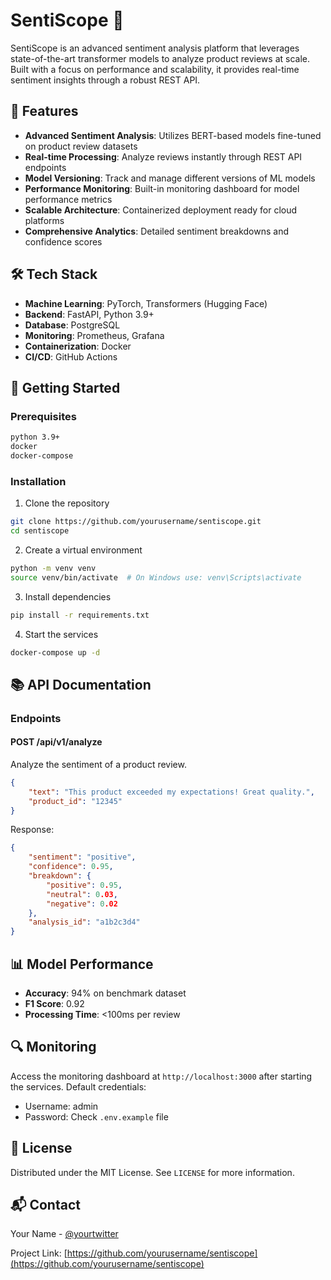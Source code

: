 # SentiScope 🎯

SentiScope is an advanced sentiment analysis platform that leverages state-of-the-art transformer models to analyze product reviews at scale. Built with a focus on performance and scalability, it provides real-time sentiment insights through a robust REST API.

## 🌟 Features

- **Advanced Sentiment Analysis**: Utilizes BERT-based models fine-tuned on product review datasets
- **Real-time Processing**: Analyze reviews instantly through REST API endpoints
- **Model Versioning**: Track and manage different versions of ML models
- **Performance Monitoring**: Built-in monitoring dashboard for model performance metrics
- **Scalable Architecture**: Containerized deployment ready for cloud platforms
- **Comprehensive Analytics**: Detailed sentiment breakdowns and confidence scores

## 🛠️ Tech Stack

- **Machine Learning**: PyTorch, Transformers (Hugging Face)
- **Backend**: FastAPI, Python 3.9+
- **Database**: PostgreSQL
- **Monitoring**: Prometheus, Grafana
- **Containerization**: Docker
- **CI/CD**: GitHub Actions

## 🚀 Getting Started

### Prerequisites

```bash
python 3.9+
docker
docker-compose
```

### Installation

1. Clone the repository
```bash
git clone https://github.com/yourusername/sentiscope.git
cd sentiscope
```

2. Create a virtual environment
```bash
python -m venv venv
source venv/bin/activate  # On Windows use: venv\Scripts\activate
```

3. Install dependencies
```bash
pip install -r requirements.txt
```

4. Start the services
```bash
docker-compose up -d
```

## 📚 API Documentation

### Endpoints

#### POST /api/v1/analyze
Analyze the sentiment of a product review.

```json
{
    "text": "This product exceeded my expectations! Great quality.",
    "product_id": "12345"
}
```

Response:
```json
{
    "sentiment": "positive",
    "confidence": 0.95,
    "breakdown": {
        "positive": 0.95,
        "neutral": 0.03,
        "negative": 0.02
    },
    "analysis_id": "a1b2c3d4"
}
```

## 📊 Model Performance

- **Accuracy**: 94% on benchmark dataset
- **F1 Score**: 0.92
- **Processing Time**: <100ms per review

## 🔍 Monitoring

Access the monitoring dashboard at `http://localhost:3000` after starting the services. Default credentials:
- Username: admin
- Password: Check `.env.example` file

## 📝 License

Distributed under the MIT License. See `LICENSE` for more information.

## 📬 Contact

Your Name - [@yourtwitter](https://twitter.com/yourtwitter)

Project Link: [https://github.com/yourusername/sentiscope](https://github.com/yourusername/sentiscope)
